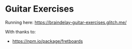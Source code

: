# Guitar Exercises

Running here: https://braindelay-guitar-exercises.glitch.me/

With thanks to: 

- https://npm.io/package/fretboards
